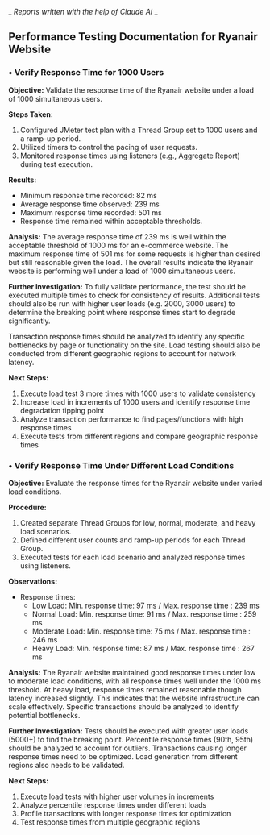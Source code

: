 _ _Reports written with the help of Claude AI_ _

## Performance Testing Documentation for Ryanair Website

### • Verify Response Time for 1000 Users

**Objective:** Validate the response time of the Ryanair website under a load of 1000 simultaneous users.

**Steps Taken:**
1. Configured JMeter test plan with a Thread Group set to 1000 users and a ramp-up period.
2. Utilized timers to control the pacing of user requests.
3. Monitored response times using listeners (e.g., Aggregate Report) during test execution.

**Results:**
- Minimum response time recorded: 82 ms
- Average response time observed: 239 ms
- Maximum response time recorded: 501 ms
- Response time remained within acceptable thresholds.

**Analysis:**
The average response time of 239 ms is well within the acceptable threshold of 1000 ms for an e-commerce website. The maximum response time of 501 ms for some requests is higher than desired but still reasonable given the load. The overall results indicate the Ryanair website is performing well under a load of 1000 simultaneous users.

**Further Investigation:**
To fully validate performance, the test should be executed multiple times to check for consistency of results. Additional tests should also be run with higher user loads (e.g. 2000, 3000 users) to determine the breaking point where response times start to degrade significantly.

Transaction response times should be analyzed to identify any specific bottlenecks by page or functionality on the site. Load testing should also be conducted from different geographic regions to account for network latency.

**Next Steps:**

1. Execute load test 3 more times with 1000 users to validate consistency
2. Increase load in increments of 1000 users and identify response time degradation tipping point
3. Analyze transaction performance to find pages/functions with high response times
4. Execute tests from different regions and compare geographic response times



### • Verify Response Time Under Different Load Conditions

**Objective:** Evaluate the response times for the Ryanair website under varied load conditions.

**Procedure:**
1. Created separate Thread Groups for low, normal, moderate, and heavy load scenarios.
2. Defined different user counts and ramp-up periods for each Thread Group.
3. Executed tests for each load scenario and analyzed response times using listeners.

**Observations:**
- Response times:
  - Low Load: Min. response time: 97 ms / Max. response time : 239 ms
  - Normal Load: Min. response time: 91 ms / Max. response time : 259 ms
  - Moderate Load: Min. response time: 75 ms / Max. response time : 246 ms
  - Heavy Load: Min. response time: 87 ms / Max. response time : 267 ms

**Analysis:**
The Ryanair website maintained good response times under low to moderate load conditions, with all response times well under the 1000 ms threshold. At heavy load, response times remained reasonable though latency increased slightly. This indicates that the website infrastructure can scale effectively. Specific transactions should be analyzed to identify potential bottlenecks.

**Further Investigation:**
Tests should be executed with greater user loads (5000+) to find the breaking point. Percentile response times (90th, 95th) should be analyzed to account for outliers. Transactions causing longer response times need to be optimized. Load generation from different regions also needs to be validated.

**Next Steps:**

1. Execute load tests with higher user volumes in increments
2. Analyze percentile response times under different loads
3. Profile transactions with longer response times for optimization
4. Test response times from multiple geographic regions
